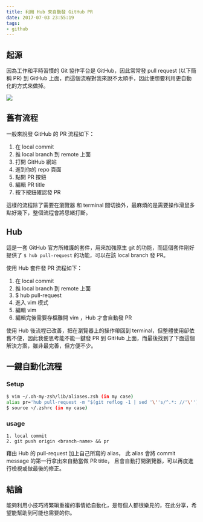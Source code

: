 ```yaml
---
title: 利用 Hub 來自動發 GitHub PR
date: 2017-07-03 23:55:19
tags:
- github
---
```


## 起源

因為工作和平時習慣的 Git 協作平台是 GitHub，因此常常發 pull request (以下簡稱 PR) 到 GitHub 上面，而這個流程對我來說不太順手，因此便想要利用更自動化的方式來做掉。

![](https://i.imgur.com/jEBYSRO.png)

<!-- more -->

## 舊有流程

一般來說發 GitHub 的 PR 流程如下：

1.  在 local commit
2.  推 local branch 到 remote 上面
3.  打開 GitHub 網站
4.  進到你的 repo 頁面
5.  點開 PR 按鈕
6.  編輯 PR title
7.  按下按鈕確認發 PR

這樣的流程除了需要在瀏覽器 和 terminal 間切換外，最麻煩的是需要操作滑鼠多點好幾下，整個流程會將思緒打斷。

## Hub

這是一套 GitHub 官方所維護的套件，用來加強原生 git 的功能，而這個套件剛好提供了
`$ hub pull-request` 的功能，可以在該 local branch 發 PR。

使用 Hub 套件發 PR 流程如下：

1.  在 local commit
2.  推 local branch 到 remote 上面
3.  $ hub pull-request
4.  進入 vim 模式
5.  編輯 vim
6.  編輯完後需要存檔離開 vim ，Hub 才會自動發 PR

使用 Hub 後流程已改善，把在瀏覽器上的操作帶回到 terminal，但整體使用卻依舊不便，因此我便思考能不能一鍵發 PR 到 GitHub 上面，而最後找到了下面這個解決方案，雖非最完善，但方便不少。

## 一鍵自動化流程

### Setup

```sh
$ vim ~/.oh-my-zsh/lib/aliases.zsh (in my case)
alias pr='hub pull-request -m "$(git reflog -1 | sed '\''s/^.*: //'\'')" | xargs open'
$ source ~/.zshrc (in my case)
```

### usage

```
1. local commit
2. git push origin <branch-name> && pr
```

藉由 Hub 的 pull-request 加上自己所寫的 alias，
此 alias 會將 commit message 的第一行拿出來自動當做 PR title，
且會自動打開瀏覽器，可以再度進行檢視或做最後的修正。

## 結論

能夠利用小技巧將繁瑣重複的事情給自動化，是每個人都很樂見的，在此分享，希望能幫助到可能也需要的你。
